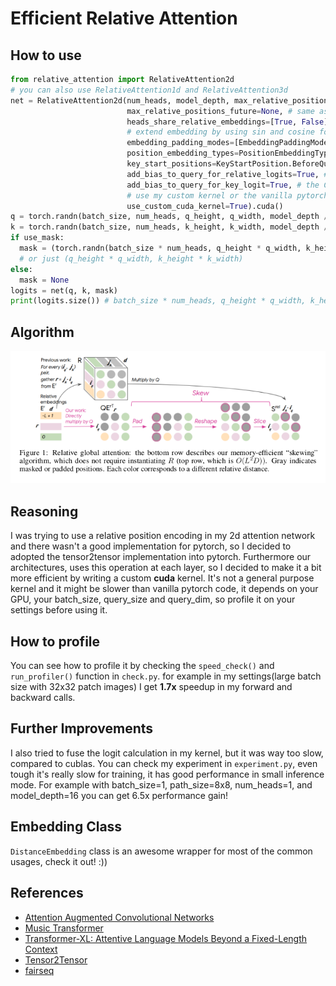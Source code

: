 # Efficient Relative Attention

## How to use
```py
from relative_attention import RelativeAttention2d
# you can also use RelativeAttention1d and RelativeAttention3d
net = RelativeAttention2d(num_heads, model_depth, max_relative_positions_past=[width, height],
                          max_relative_positions_future=None, # same as past
                          heads_share_relative_embeddings=[True, False], # share in width but not height
                          # extend embedding by using sin and cosine for the width dim, and zero padding for h
                          embedding_padding_modes=[EmbeddingPaddingMode.Extend, EmbeddingPaddingMode.Zero],
                          position_embedding_types=PositionEmbeddingType.Fixed,
                          key_start_positions=KeyStartPosition.BeforeQuery, 
                          add_bias_to_query_for_relative_logits=True, # the D term in transformer-xl
                          add_bias_to_query_for_key_logit=True, # the C term in transformer-xl
                          # use my custom kernel or the vanilla pytorch implementation
                          use_custom_cuda_kernel=True).cuda() 
q = torch.randn(batch_size, num_heads, q_height, q_width, model_depth // num_heads).cuda()
k = torch.randn(batch_size, num_heads, k_height, k_width, model_depth // num_heads).cuda()
if use_mask:
  mask = (torch.randn(batch_size * num_heads, q_height * q_width, k_height * k_width) > 0).cuda()
  # or just (q_height * q_width, k_height * k_width)
else:
  mask = None
logits = net(q, k, mask)
print(logits.size()) # batch_size * num_heads, q_height * q_width, k_height * k_width
```

## Algorithm
![Efficient Relative Position Encoding](algorithm.png?raw=true "Efficient Relative Position Encoding")

## Reasoning
I was trying to use a relative position encoding in my 2d attention network
and there wasn't a good implementation for pytorch, so I decided to adopted the
tensor2tensor implementation into pytorch.
Furthermore our architectures, uses this operation at each layer, so I decided
to make it a bit more efficient by writing a custom **cuda** kernel. It's not
a general purpose kernel and it might be slower than vanilla pytorch code, it
depends on your GPU, your batch_size, query_size and query_dim, so profile it
on your settings before using it.

## How to profile
You can see how to profile it by checking the `speed_check()` and
`run_profiler()` function in `check.py`. for example in my settings(large batch size with 32x32 patch images) I get **1.7x** speedup in my forward and backward calls.

## Further Improvements
I also tried to fuse the logit calculation in my kernel, but it was way too
slow, compared to cublas. You can check my experiment in `experiment.py`, even
tough it's really slow for training, it has good performance in small inference
mode. For example with batch_size=1, path_size=8x8, num_heads=1, and model_depth=16 
you can get 6.5x performance gain!

## Embedding Class
`DistanceEmbedding` class is an awesome wrapper for most of the common usages,
check it out! :))

## References
* [Attention Augmented Convolutional Networks](https://arxiv.org/abs/1904.09925)
* [Music Transformer](https://arxiv.org/abs/1809.04281)
* [Transformer-XL: Attentive Language Models Beyond a Fixed-Length Context](https://arxiv.org/abs/1901.02860)
* [Tensor2Tensor](https://github.com/tensorflow/tensor2tensor/blob/master/tensor2tensor/layers/common_attention.py)
* [fairseq](https://github.com/pytorch/fairseq/blob/master/fairseq/modules/sinusoidal_positional_embedding.py)

